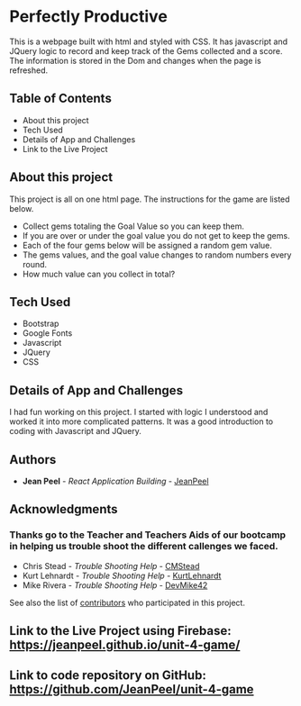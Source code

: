 # Perfectly Productive

This is a webpage built with html and styled with CSS.  It has javascript and JQuery logic to record and keep track of the Gems collected and a score.  The information is stored in the Dom and changes when the page is refreshed.

## Table of Contents
* About this project
* Tech Used
* Details of App and Challenges
* Link to the Live Project

## About this project

This project is all on one html page.  The instructions for the game are listed below.
* Collect gems totaling the Goal Value so you can keep them.
* If you are over or under the goal value you do not get to keep the gems.
* Each of the four gems below will be assigned a random gem value.
* The gems values, and the goal value changes to random numbers every round.
* How much value can you collect in total?

## Tech Used
* Bootstrap
* Google Fonts
* Javascript
* JQuery
* CSS

## Details of App and Challenges

I had fun working on this project.  I started with logic I understood and worked it into more complicated patterns.  It was a good introduction to coding with Javascript and JQuery.

## Authors

* **Jean Peel** - *React Application Building* - [JeanPeel](https://github.com/JeanPeel)

## Acknowledgments

### Thanks go to the Teacher and Teachers Aids of our bootcamp in helping us trouble shoot the different callenges we faced.

* Chris Stead -  *Trouble Shooting Help* - [CMStead](https://github.com/cmstead)
* Kurt Lehnardt -  *Trouble Shooting Help* - [KurtLehnardt](https://github.com/KurtLehnardt)
* Mike Rivera -  *Trouble Shooting Help* - [DevMike42](https://github.com/DevMike42)

See also the list of [contributors](https://github.com/JeanPeel/unit-4-game/graphs/contributors) who participated in this project.

## Link to the Live Project using Firebase: https://jeanpeel.github.io/unit-4-game/

## Link to code repository on GitHub: https://github.com/JeanPeel/unit-4-game


